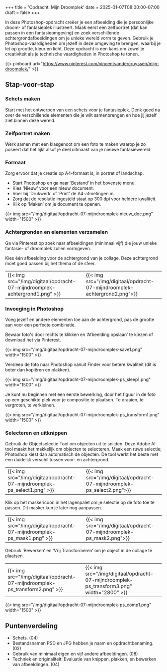 +++
title = 'Opdracht: Mijn Droomplek'
date = 2025-01-07T08:00:00-07:00
draft = false
+++

In deze Photoshop-opdracht creëer je een afbeelding die je persoonlijke droom- of fantasieplek illustreert. Maak eerst een zelfportret (dat kan passen in een fantasieomgeving) en zoek verschillende achtergrondafbeeldingen om je unieke wereld vorm te geven. Gebruik je Photoshop-vaardigheden om jezelf in deze omgeving te brengen, waarbij je let op grootte, kleur en licht. Deze opdracht is een kans om zowel je creativiteit als je technische vaardigheden in Photoshop te tonen.

{{< pinboard url="https://www.pinterest.com/vincentvandercruyssen/mijn-droomplek/" >}}


## Stap-voor-stap

### Schets maken

Start met het ontwerpen van een schets voor je fantasieplek. Denk goed na over de verschillende elementen die je wilt samenbrengen en hoe jij jezelf ziet binnen deze wereld.

### Zelfportret maken

Werk samen met een klasgenoot om een foto te maken waarop je zo poseert dat het lijkt alsof je deel uitmaakt van je nieuwe fantasiewereld.

### Formaat

Zorg ervoor dat je creatie op A4-formaat is, in portret of landschap.

- Start Photoshop en ga naar ‘Bestand’ in het bovenste menu.
- Kies ‘Nieuw’ voor een nieuw document.
- Voer bij ‘Drukwerk’ of ‘Print’ de A4-afmetingen in.
- Zorg dat de resolutie ingesteld staat op 300 dpi voor heldere kwaliteit.
- Klik op ‘Maken’ om je document te openen.

{{< img src="/img/digitaal/opdracht-07-mijndroomplek-nieuw_doc.png" width="1500" >}}

### Achtergronden en elementen verzamelen

Ga via Pinterest op zoek naar afbeeldingen (minimaal vijf) die jouw unieke fantasie- of droomplek zullen vormgeven.

Kies één afbeelding voor de achtergrond van je collage. Deze achtergrond moet goed passen bij het thema of de sfeer. 

| | |
|-|-|
|{{< img src="/img/digitaal/opdracht-07-mijndroomplek-achtergrond1.png" >}}|{{< img src="/img/digitaal/opdracht-07-mijndroomplek-achtergrond2.png">}}|

### Invoeging in Photoshop

Voeg jezelf en andere elementen toe aan de achtergrond, pas de grootte aan voor een perfecte combinatie.

Bewaar foto's door rechts te klikken en ‘Afbeelding opslaan’ te kiezen of download het via Pinterest.

{{< img src="/img/digitaal/opdracht-07-mijndroomplek-save1.png" width="1500" >}}

Versleep de foto naar Photoshop vanuit Finder voor betere kwaliteit (dit is beter dan kopiëren en plakken).

{{< img src="/img/digitaal/opdracht-07-mijndroomplek-ps_sleep1.png" width="1500" >}}

Je kunt nu beginnen met een eerste bewerking, door het figuur in de foto op een geschikte plek voor je compositie te plaatsen. Te draaien, te vergroten, te verkleinen.

{{< img src="/img/digitaal/opdracht-07-mijndroomplek-ps_transform1.png" width="1500" >}}

### Selecteren en uitknippen

Gebruik de Objectselectie Tool om objecten uit te snijden. Deze Adobe AI tool maakt het makkelijk om objecten te selecteren. Maak een ruwe selectie; Photoshop kiest dan automatisch de objecten. De tool werkt het beste met een duidelijk verschil tussen voor- en achtergrond.

| | |
|-|-|
|{{< img src="/img/digitaal/opdracht-07-mijndroomplek-ps_select1.png" >}}|{{< img src="/img/digitaal/opdracht-07-mijndroomplek-ps_select2.png">}}|

Klik op het maskericoon in het lagenpalet om je selectie op de foto toe te passen. Dit masker kun je later nog aanpassen.

| | |
|-|-|
|{{< img src="/img/digitaal/opdracht-07-mijndroomplek-ps_mask1.png" >}}|{{< img src="/img/digitaal/opdracht-07-mijndroomplek-ps_mask2.png">}}|

Gebruik ‘Bewerken’ en ‘Vrij Transformeren’ om je object in de collage te plaatsen.

| | |
|-|-|
|{{< img src="/img/digitaal/opdracht-07-mijndroomplek-ps_transform2.png" >}}|{{< img src="/img/digitaal/opdracht-07-mijndroomplek-ps_transform3.png" width="2800" >}}|

{{< img src="/img/digitaal/opdracht-07-mijndroomplek-ps_comp1.png" width="1500" >}}

## Puntenverdeling

- Schets. (04)
- Bestandsnamen PSD en JPG hebben je naam en opdrachtbenaming. (02)
- Gebruik van minimaal eigen en vijf andere afbeeldingen. (08)
- Techniek en originaliteit: Evaluatie van knippen, plakken, en bewerken van afbeeldingen. (04)